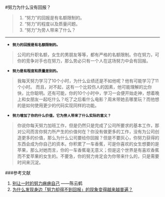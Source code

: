 #努力为什么没有回报？
>1. “努力”的回报是有名额限制的。
>2. “努力”的程度以及质量问题。
>3. “努力”为旁人带来了什么？

--------------------------------------
- **`努力的回报是有名额限制的。`**
>公司的升职名额，女生的男朋友等等，都有严格的名额限制。你在努力，可你的竞争对手也在努力，那么势必只有一个人在这场努力中会有回报。

- **`努力是有程度和质量差别的。`**
>我每天努力学习了10个小时，为什么业绩还是不如他呢？他有可能学习了11个小时。 而且，对不起，这有一个比较伤人的因素，他可能理解的比你快，比你聪明。还有可能，你的10个小时中，学习一会便开始走神，想着晚上和女朋友一起吃什么？吃了之后看什么电影？周末带她去哪里玩？而他想的是如何使用更少的代码实现同样的功能。
- **`努力增加了你的什么价值，它为旁人带来了什么实际的意义？`**
>你说你每天努力加班工作，但是仍然只是完成了公司所要求的基本工作，那对公司而言你努力所产生的价值何在？你没有做更多的工作，没有为公司创造更多的价值，那么为什么公司要给你回报？但是不要灰心，你努力获得的东西会成为你自己的资本。你积累了一车香蕉，可是你喜欢的女生想要的是苹果，那么对她而言，你的一车香蕉毫无意义；但是这个世界是有喜欢香蕉而不爱苹果的女生的。不要急，你的努力肯定会为你带来什么的，只是需要时间来沉淀。


###参考文献

1. [别让一时的努力麻痹自己][1] ——陈云鹤
2. [为什么发现身边「努力却得不到回报」的现象变得越来越普遍？][2]


[1]:http://blog.sina.com.cn/s/blog_9d20ec5b0102vjdv.html
[2]:http://www.zhihu.com/question/32163355
